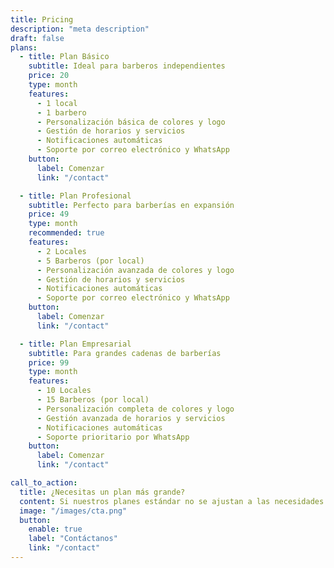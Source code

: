 ```yaml
---
title: Pricing
description: "meta description"
draft: false
plans:
  - title: Plan Básico
    subtitle: Ideal para barberos independientes
    price: 20
    type: month
    features:
      - 1 local
      - 1 barbero
      - Personalización básica de colores y logo
      - Gestión de horarios y servicios
      - Notificaciones automáticas
      - Soporte por correo electrónico y WhatsApp
    button:
      label: Comenzar
      link: "/contact"

  - title: Plan Profesional
    subtitle: Perfecto para barberías en expansión
    price: 49
    type: month
    recommended: true
    features:
      - 2 Locales
      - 5 Barberos (por local)
      - Personalización avanzada de colores y logo
      - Gestión de horarios y servicios
      - Notificaciones automáticas
      - Soporte por correo electrónico y WhatsApp
    button:
      label: Comenzar
      link: "/contact"

  - title: Plan Empresarial
    subtitle: Para grandes cadenas de barberías
    price: 99
    type: month
    features:
      - 10 Locales
      - 15 Barberos (por local)
      - Personalización completa de colores y logo
      - Gestión avanzada de horarios y servicios
      - Notificaciones automáticas
      - Soporte prioritario por WhatsApp
    button:
      label: Comenzar
      link: "/contact"

call_to_action:
  title: ¿Necesitas un plan más grande?
  content: Si nuestros planes estándar no se ajustan a las necesidades específicas de tu negocio, no te preocupes. Podemos ofrecerte soluciones personalizadas para satisfacer tus requerimientos únicos.
  image: "/images/cta.png"
  button:
    enable: true
    label: "Contáctanos"
    link: "/contact"
---
```

